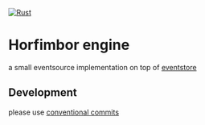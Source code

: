 [![Rust](https://github.com/horfimbor/horfimbor-engine/actions/workflows/rust.yml/badge.svg)](https://github.com/horfimbor/horfimbor-engine/actions/workflows/rust.yml)

# Horfimbor engine

a small eventsource implementation on top of [eventstore](https://www.eventstore.com/)


## Development 

please use [conventional commits](https://www.conventionalcommits.org/en/v1.0.0/)